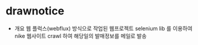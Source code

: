 # drawnotice
- 개요 
  웹 플럭스(webflux) 방식으로 작업된 웹프로젝트 
  selenium  lib 를 이용하여 nike 웹사이트 crawl  하여 해당일의 발매정보를 메일로 발송 

 
  
  

